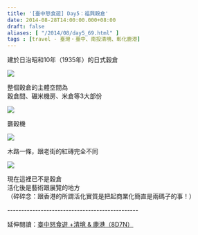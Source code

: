 ```yaml
---
title: '[臺中怒食遊] Day5：福興穀倉'
date: 2014-08-28T14:00:00.000+08:00
draft: false
aliases: [ "/2014/08/day5_69.html" ]
tags : [travel - 臺灣・臺中、南投清境、彰化鹿港]
---
```


建於日治昭和10年（1935年）的日式穀倉  

![](/images/taichung5j.jpg)

整個穀倉的主體空間為  
穀倉間、碾米機房、米倉等3大部份  

![](/images/taichung5j1.jpg)

礱穀機  

![](/images/taichung5j2.jpg)

木路一條，跟老街的紅磚完全不同  

![](/images/taichung5j3.jpg)

現在這裡已不是穀倉  
活化後是藝術跟展覽的地方  
（碎碎念：跟香港的所謂活化實質是把起商業化簡直是兩碼子的事！）  
  
\-----------------------------------------------  
  
延伸閱讀：[臺中怒食遊 +清境 & 鹿港（8D7N）](https://hidie.net/taichung8d7n/)
